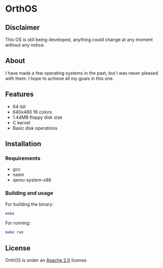 # OrthOS

## Disclaimer

This OS is still being developed, anything could change at any moment without any notice.

## About

I have made a few operating systems in the past, but I was never pleased with them. I hope to achieve all my goals in this one.

## Features

- 64-bit
- 640x480 16 colors
- 1.44MB floppy disk size
- C kernel
- Basic disk operations

## Installation

### Requirements

- gcc
- nasm
- qemu-system-x86

### Building and usage

For building the binary:

``` bash
make
```

For running:

``` bash
make run
```

## License

OrthOS is under an [Apache 2.0](./LICENSE) license.
